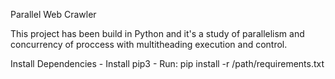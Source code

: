 Parallel Web Crawler

This project has been build in Python and it's a study of parallelism and concurrency of proccess with multitheading execution and control.

Install Dependencies
    - Install pip3
    - Run: pip install -r /path/requirements.txt

